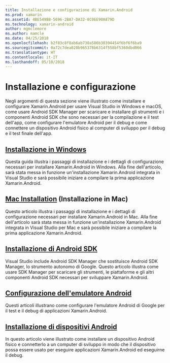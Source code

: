 ```yaml
---
title: Installazione e configurazione di Xamarin.Android
ms.prod: xamarin
ms.assetid: 4BE549B8-5696-2BA7-DA32-8C0EE90A879D
ms.technology: xamarin-android
author: mgmclemore
ms.author: mamcle
ms.date: 04/25/2018
ms.openlocfilehash: b2f83c8f8ab6ab730a586b30394454f6bf6f6ba9
ms.sourcegitcommit: 0a72c7dea020b965378b6314f558bf5360dbd066
ms.translationtype: HT
ms.contentlocale: it-IT
ms.lasthandoff: 05/10/2018
---
```

# <a name="setup-and-installation"></a>Installazione e configurazione

Negli argomenti di questa sezione viene illustrato come installare e configurare Xamarin.Android per usare Visual Studio in Windows e macOS, come usare Android SDK Manager per scaricare e installare gli strumenti e i componenti Android SDK che sono necessari per la compilazione e il test dell'app, come configurare l'emulatore Android per il debug e come connettere un dispositivo Android fisico al computer di sviluppo per il debug e il test finale dell'app.


## <a name="windows-installationandroidget-startedinstallationwindowsmd"></a>[Installazione in Windows](~/android/get-started/installation/windows.md)

Questa guida illustra i passaggi di installazione e i dettagli di configurazione necessari per installare Xamarin.Android in Windows. Alla fine dell'articolo, sarà stata messa in funzione un'installazione Xamarin.Android integrata in Visual Studio e sarà possibile iniziare a compilare la prima applicazione Xamarin.Android.

## <a name="mac-installationhttpsdocsmicrosoftcomen-usvisualstudiomacinstallation"></a>[Mac Installation](https://docs.microsoft.com/en-us/visualstudio/mac/installation) (Installazione in Mac)

Questo articolo illustra i passaggi di installazione e i dettagli di configurazione necessari per installare Xamarin.Android in Mac. Alla fine dell'articolo sarà stata messa in funzione un'installazione Xamarin.Android integrata in Visual Studio per Mac e sarà possibile iniziare a compilare la prima applicazione Xamarin.Android.

## <a name="android-sdk-setupandroidget-startedinstallationandroid-sdkmd"></a>[Installazione di Android SDK](~/android/get-started/installation/android-sdk.md)

Visual Studio include Android SDK Manager che sostituisce Android SDK Manager, lo strumento autonomo di Google. Questo articolo illustra come usare SDK Manager per scaricare gli strumenti, le piattaforme e gli altri componenti Android SDK necessari per sviluppare Xamarin.Android.

## <a name="android-emulator-setupandroidget-startedinstallationandroid-emulatorindexmd"></a>[Configurazione dell'emulatore Android](~/android/get-started/installation/android-emulator/index.md)

Questi articoli illustrano come configurare l'emulatore Android di Google per il test e il debug di applicazioni Xamarin.Android.

## <a name="android-device-setupandroidget-startedinstallationset-up-device-for-developmentmd"></a>[Installazione di dispositivi Android](~/android/get-started/installation/set-up-device-for-development.md)

In questo articolo viene illustrato come installare un dispositivo Android fisico e connetterlo a un computer di sviluppo in modo che il dispositivo possa essere usato per eseguire applicazioni Xamarin.Android ed eseguirne il debug.
